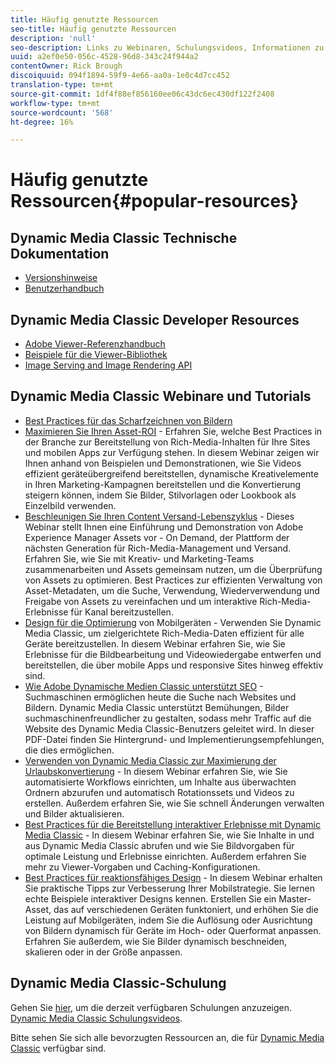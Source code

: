 ```yaml
---
title: Häufig genutzte Ressourcen
seo-title: Häufig genutzte Ressourcen
description: 'null'
seo-description: Links zu Webinaren, Schulungsvideos, Informationen zu Best Practices und Entwicklerressourcen.
uuid: a2ef0e50-056c-4528-96d8-343c24f944a2
contentOwner: Rick Brough
discoiquuid: 094f1894-59f9-4e66-aa0a-1e0c4d7cc452
translation-type: tm+mt
source-git-commit: 1df4f88ef856160ee06c43dc6ec430df122f2408
workflow-type: tm+mt
source-wordcount: '568'
ht-degree: 16%

---
```



# Häufig genutzte Ressourcen{#popular-resources}

## Dynamic Media Classic Technische Dokumentation

* [Versionshinweise](https://docs.adobe.com/content/help/en/dynamic-media-developer-resources/release-notes/s7rn2017.html)
* [Benutzerhandbuch](introduction.md)

## Dynamic Media Classic Developer Resources

* [Adobe Viewer-Referenzhandbuch](https://docs.adobe.com/content/help/en/dynamic-media-developer-resources/library/home.html)
* [Beispiele für die Viewer-Bibliothek](https://landing.adobe.com/en/na/dynamic-media/ctir-2755/live-demos.html)
* [Image Serving and Image Rendering API](https://docs.adobe.com/content/help/en/dynamic-media-developer-resources/image-serving-api/home.html)

## Dynamic Media Classic Webinare und Tutorials

* [Best Practices für das Scharfzeichnen von Bildern](/help/assets/s7_sharpening_images.pdf)
* [Maximieren Sie Ihren Asset-ROI](https://adobecustomersuccess.adobeconnect.com/p5ar3hfrrec/?launcher=false&amp;fcsContent=true&amp;pbMode=normal&amp;proto=true)  - Erfahren Sie, welche Best Practices in der Branche zur Bereitstellung von Rich-Media-Inhalten für Ihre Sites und mobilen Apps zur Verfügung stehen. In diesem Webinar zeigen wir Ihnen anhand von Beispielen und Demonstrationen, wie Sie Videos effizient geräteübergreifend bereitstellen, dynamische Kreativelemente in Ihren Marketing-Kampagnen bereitstellen und die Konvertierung steigern können, indem Sie Bilder, Stilvorlagen oder Lookbook als Einzelbild verwenden.
* [Beschleunigen Sie Ihren Content Versand-Lebenszyklus](https://adobecustomersuccess.adobeconnect.com/p88ducm9pqv/)  - Dieses Webinar stellt Ihnen eine Einführung und Demonstration von Adobe Experience Manager Assets vor - On Demand, der Plattform der nächsten Generation für Rich-Media-Management und Versand. Erfahren Sie, wie Sie mit Kreativ- und Marketing-Teams zusammenarbeiten und Assets gemeinsam nutzen, um die Überprüfung von Assets zu optimieren. Best Practices zur effizienten Verwaltung von Asset-Metadaten, um die Suche, Verwendung, Wiederverwendung und Freigabe von Assets zu vereinfachen und um interaktive Rich-Media-Erlebnisse für Kanal bereitzustellen.
* [Design für die Optimierung](https://adobecustomersuccess.adobeconnect.com/p6oqd3wydif/?launcher=false&amp;fcsContent=true&amp;pbMode=normal&amp;proto=true)  von Mobilgeräten - Verwenden Sie Dynamic Media Classic, um zielgerichtete Rich-Media-Daten effizient für alle Geräte bereitzustellen. In diesem Webinar erfahren Sie, wie Sie Erlebnisse für die Bildbearbeitung und Videowiedergabe entwerfen und bereitstellen, die über mobile Apps und responsive Sites hinweg effektiv sind.
* [Wie Adobe Dynamische Medien Classic unterstützt SEO](/help/assets/s7_seo.pdf)  - Suchmaschinen ermöglichen heute die Suche nach Websites und Bildern. Dynamic Media Classic unterstützt Bemühungen, Bilder suchmaschinenfreundlicher zu gestalten, sodass mehr Traffic auf die Website des Dynamic Media Classic-Benutzers geleitet wird. In dieser PDF-Datei finden Sie Hintergrund- und Implementierungsempfehlungen, die dies ermöglichen.
* [Verwenden von Dynamic Media Classic zur Maximierung der Urlaubskonvertierung](https://adobecustomersuccess.adobeconnect.com/p32n1yr85c9/?proto=true)  - In diesem Webinar erfahren Sie, wie Sie automatisierte Workflows einrichten, um Inhalte aus überwachten Ordnern abzurufen und automatisch Rotationssets und Videos zu erstellen. Außerdem erfahren Sie, wie Sie schnell Änderungen verwalten und Bilder aktualisieren.
* [Best Practices für die Bereitstellung interaktiver Erlebnisse mit Dynamic Media Classic](https://seminars.adobeconnect.com/p7wb8ej3u6d/)  - In diesem Webinar erfahren Sie, wie Sie Inhalte in und aus Dynamic Media Classic abrufen und wie Sie Bildvorgaben für optimale Leistung und Erlebnisse einrichten. Außerdem erfahren Sie mehr zu Viewer-Vorgaben und Caching-Konfigurationen.
* [Best Practices für reaktionsfähiges Design](https://offers.adobe.com/en/na/marketing/landings/_40458_responsive_design_live_on_demand_webinar.html)  - In diesem Webinar erhalten Sie praktische Tipps zur Verbesserung Ihrer Mobilstrategie. Sie lernen echte Beispiele interaktiver Designs kennen. Erstellen Sie ein Master-Asset, das auf verschiedenen Geräten funktoniert, und erhöhen Sie die Leistung auf Mobilgeräten, indem Sie die Auflösung oder Ausrichtung von Bildern dynamisch für Geräte im Hoch- oder Querformat anpassen. Erfahren Sie außerdem, wie Sie Bilder dynamisch beschneiden, skalieren oder in der Größe anpassen.

## Dynamic Media Classic-Schulung

Gehen Sie [hier](https://training.adobe.com/training/courses.html#product=adobe-scene7), um die derzeit verfügbaren Schulungen anzuzeigen.
[Dynamic Media Classic Schulungsvideos](https://docs.adobe.com/content/help/en/dynamic-media-classic/using/intro/training-videos.html).

Bitte sehen Sie sich alle bevorzugten Ressourcen an, die für [Dynamic Media Classic](home.md) verfügbar sind.